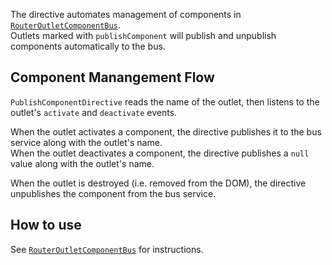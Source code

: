 The directive automates management of components in [`RouterOutletComponentBus`](../RouterOutletComponentBus.html).  
Outlets marked with `publishComponent` will publish and unpublish components automatically to the bus.

## Component Manangement Flow
`PublishComponentDirective` reads the name of the outlet, then listens to the outlet's `activate` and `deactivate` events.

When the outlet activates a component, the directive publishes it to the bus service along with the outlet's name.  
When the outlet deactivates a component, the directive publishes a `null` value along with the outlet's name.  

When the outlet is destroyed (i.e. removed from the DOM), the directive unpublishes the component from the bus service.

## How to use
See [`RouterOutletComponentBus`](../RouterOutletComponentBus.html#How-to-use) for instructions.
